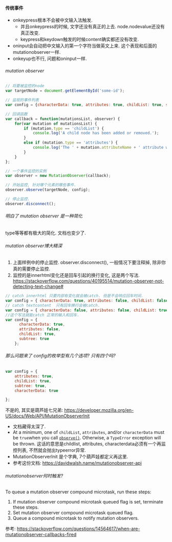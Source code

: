 #### 传统事件
- onkeypress根本不会被中文输入法触发. 
  - 并且onkeypress的时候, 文字还没有真正的上去. node.nodevalue还没有真正改变.
  - keypress和keydown触发的时候content确实都还没有改变.
- oninput会自动把中文输入的第一个字符当做英文上来. 这个表现和后面的mutationobserver一样.
- onkeyup也不行, 问题和oninput一样.

###### mutation observer

```js
// 将要被监控的node
var targetNode = document.getElementById('some-id');

// 监视的事件列表
var config = {characterData: true, attributes: true, childList: true, subtree: true };

// 回调函数
var callback = function(mutationsList, observer) {
    for(var mutation of mutationsList) {
        if (mutation.type == 'childList') {
            console.log('A child node has been added or removed.');
        }
        else if (mutation.type == 'attributes') {
            console.log('The ' + mutation.attributeName + ' attribute was modified.');
        }
    }
};

// 一个事件监控的实例
var observer = new MutationObserver(callback);

// 开始监控, 针对哪个元素的哪些事件.
observer.observe(targetNode, config);

// 停止监控.
observer.disconnect();
```

###### 明白了 mutation observer 是一种简化

type等等都有极大的简化. 文档也变少了. 

###### mutation observer博大精深

1. 上面样例中的停止监控. observer.disconnect(), 一般情况下要注释掉, 除非你真的需要停止监控.
2. 监控的是innerhtml变化还是回车引起的换行变化, 这是两个写法. https://stackoverflow.com/questions/40195514/mutation-observer-not-detecting-text-change#

```js
// catch innerhtml 只要内部有变化就会被catch. 但是不会响应回车时间.
var config = { characterData: true, attributes: false, childList: false, subtree: true };
// catch textcontent  只有回车换行会被catch.
var config = { characterData: false, attributes: false, childList: true, subtree: false };
//这个写法就能catch 正常的输入和回车.
var config = {
      characterData: true,
      attributes: false,
      childList: true,
      subtree: true
    };
```

###### 那么问题来了 config的枚举型有几个选项? 只有四个吗?

```js
var config = {
    attributes: true,
    childList: true,
    subtree: true,
    characterData: true

};
```

不是的, 其实是葫芦娃七兄弟: https://developer.mozilla.org/en-US/docs/Web/API/MutationObserverInit

- 文档藏得太深了. 
- At a minimum, one of `childList`, `attributes`, and/or `characterData` must be `true`when you call [`observe()`](https://developer.mozilla.org/en-US/docs/Web/API/MutationObserver/observe). Otherwise, a `TypeError` exception will be thrown. 这话的意思是childlist, attributes, characterdata必须有一个再监控列表, 不然就会抛出typeerror异常.
- MutationObserverInit 是个字典, 7个葫芦娃都定义再这里.
- 参考这份文档: https://davidwalsh.name/mutationobserver-api



###### mutationobserver何时触发?

To queue a mutation observer compound microtask, run these steps:

1. If mutation observer compound microtask queued flag is set, terminate these steps.
2. Set mutation observer compound microtask queued flag.
3. Queue a compound microtask to notify mutation observers.

参考: https://stackoverflow.com/questions/14564617/when-are-mutationobserver-callbacks-fired




